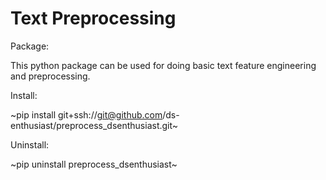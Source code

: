 # Text  Preprocessing
Package:

This python package can be used for doing basic text feature engineering and preprocessing.

Install:

~pip install git+ssh://git@github.com/ds-enthusiast/preprocess_dsenthusiast.git~

Uninstall:

~pip uninstall preprocess_dsenthusiast~